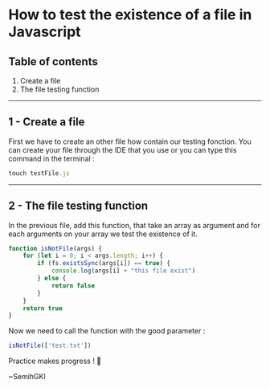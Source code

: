 # How to test the existence of a file in Javascript

## Table of contents

1. Create a file
2. The file testing function

-------------------

## 1 - Create a file

First we have to create an other file how contain our testing fonction.
You can create your file through the IDE that you use or you can type this command in the terminal :

```js
touch testFile.js
```

-------------------

## 2 - The file testing function

In the previous file, add this function, that take an array as argument and for each arguments on your array we test the existence of it.

```js
function isNotFile(args) {
    for (let i = 0; i < args.length; i++) {
        if (fs.existsSync(args[i]) == true) {
            console.log(args[i] + "this file exist")
        } else {
            return false
        }
    }
    return true
}
```

Now we need to call the function with the good parameter :

```js
isNotFile(['test.txt'])
```

Practice makes progress ! :muscle:
  
~SemihGKl
